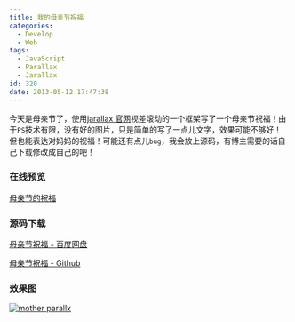 ```yaml
---
title: 我的母亲节祝福
categories:
  - Develop
  - Web
tags:
  - JavaScript
  - Parallax
  - Jarallax
id: 320
date: 2013-05-12 17:47:38
---
```


今天是母亲节了，使用[jarallax 官网](http://www.jarallax.com)视差滚动的一个框架写了一个母亲节祝福！由于`PS`技术有限，没有好的图片，只是简单的写了一点儿文字，效果可能不够好！但也能表达对妈妈的祝福！可能还有点儿`bug`，我会放上源码，有博主需要的话自己下载修改成自己的吧！

### 在线预览
[母亲节的祝福](http://melove.net/demo/html/mother)

### 源码下载
[母亲节祝福 - 百度网盘](http://pan.baidu.com/share/link?shareid=426252&uk=2987718070)

[母亲节祝福 - Github](https://github.com/lzan13/parallax-mother "视差滚动")

### 效果图
[![mother parallx](http://wp-melove.qiniudn.com/blogimg/2013/05/parallx-mother.png)](http://wp-melove.qiniudn.com/blogimg/2013/05/parallx-mother.png)